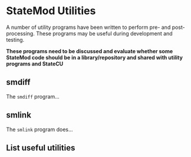 # StateMod Utilities

A number of utility programs have been written to perform pre- and post-processing.
These programs may be useful during development and testing.

**These programs need to be discussed and evaluate whether some StateMod code should be in a library/repository and shared with utility programs and StateCU**

## smdiff

The `smdiff` program...

## smlink

The `smlink` program does...

## List useful utilities
